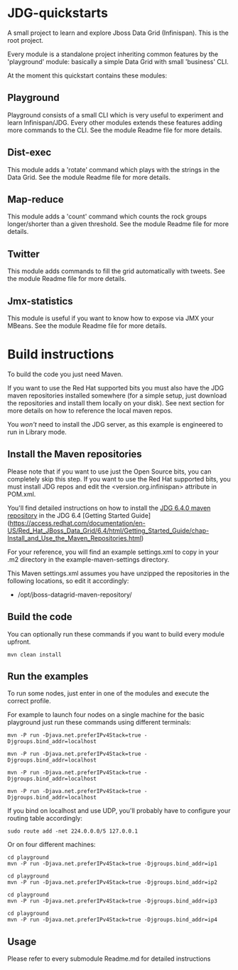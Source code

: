 JDG-quickstarts
==============

A small project to learn and explore Jboss Data Grid (Infinispan).
This is the root project.

Every module is a standalone project inheriting common features by the 'playground' module: basically a simple Data Grid with small 'business' CLI.

At the moment this quickstart contains these modules:

Playground
----------

Playground consists of a small CLI which is very useful to experiment and learn Infinispan/JDG. Every other modules extends these features adding more commands to the CLI.
See the module Readme file for more details.

Dist-exec
----------

This module adds a 'rotate' command which plays with the strings in the Data Grid. See the module Readme file for more details.


Map-reduce
----------

This module adds a 'count' command which counts the rock groups longer/shorter than a given threshold. See the module Readme file for more details.

Twitter
-------

This module adds commands to fill the grid automatically with tweets. See the module Readme file for more details.

Jmx-statistics
--------------

This module is useful if you want to know how to expose via JMX your MBeans. See the module Readme file for more details.


Build instructions
==================

To build the code you just need Maven.

If you want to use the Red Hat supported bits you must also have the JDG maven repositories installed somewhere (for a simple setup, just download the repositories and install them locally on your disk).
See next section for more details on how to reference the local maven repos.

You *won't* need to install the JDG server, as this example is engineered to run in Library mode.

Install the Maven repositories
------------------------------

Please note that if you want to use just the Open Source bits, you can completely skip this step.
If you want to use the Red Hat supported bits, you must install JDG repos and edit the <version.org.infinispan> attribute in POM.xml.

You'll find detailed instructions on how to install the [JDG 6.4.0 maven repository](https://access.redhat.com/jbossnetwork/restricted/softwareDownload.html?softwareId=35213)
 in the JDG 6.4 [Getting Started Guide] (https://access.redhat.com/documentation/en-US/Red_Hat_JBoss_Data_Grid/6.4/html/Getting_Started_Guide/chap-Install_and_Use_the_Maven_Repositories.html)

For your reference, you will find an example settings.xml to copy in your .m2 directory in the example-maven-settings directory.

This Maven settings.xml assumes you have unzipped the repositories in the following locations, so edit it accordingly:

* /opt/jboss-datagrid-maven-repository/

Build the code
--------------

You can optionally run these commands if you want to build every module upfront.

```shell
mvn clean install
```

Run the examples
----------------

To run some nodes, just enter in one of the modules and execute the correct profile.

For example to launch four nodes on a single machine for the basic playground just run these commands using different terminals:

```shell
mvn -P run -Djava.net.preferIPv4Stack=true -Djgroups.bind_addr=localhost

mvn -P run -Djava.net.preferIPv4Stack=true -Djgroups.bind_addr=localhost

mvn -P run -Djava.net.preferIPv4Stack=true -Djgroups.bind_addr=localhost

mvn -P run -Djava.net.preferIPv4Stack=true -Djgroups.bind_addr=localhost
```

If you bind on localhost and use UDP, you'll probably have to configure your routing table accordingly:

```shell
sudo route add -net 224.0.0.0/5 127.0.0.1
```

Or on four different machines:

```shell
cd playground
mvn -P run -Djava.net.preferIPv4Stack=true -Djgroups.bind_addr=ip1

cd playground
mvn -P run -Djava.net.preferIPv4Stack=true -Djgroups.bind_addr=ip2

cd playground
mvn -P run -Djava.net.preferIPv4Stack=true -Djgroups.bind_addr=ip3

cd playground
mvn -P run -Djava.net.preferIPv4Stack=true -Djgroups.bind_addr=ip4
```

Usage
-----

Please refer to every submodule Readme.md for detailed instructions